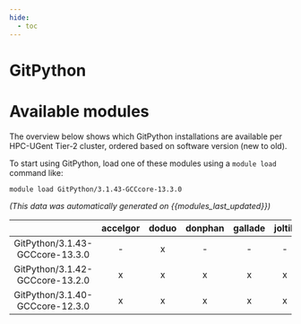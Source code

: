 ```yaml
---
hide:
  - toc
---
```


GitPython
=========

# Available modules


The overview below shows which GitPython installations are available per HPC-UGent Tier-2 cluster, ordered based on software version (new to old).

To start using GitPython, load one of these modules using a `module load` command like:

```shell
module load GitPython/3.1.43-GCCcore-13.3.0
```

*(This data was automatically generated on {{modules_last_updated}})*

| |accelgor|doduo|donphan|gallade|joltik|litleo|shinx|
| :---: | :---: | :---: | :---: | :---: | :---: | :---: | :---: |
|GitPython/3.1.43-GCCcore-13.3.0|-|x|-|-|-|-|-|
|GitPython/3.1.42-GCCcore-13.2.0|x|x|x|x|x|x|x|
|GitPython/3.1.40-GCCcore-12.3.0|x|x|x|x|x|x|x|
